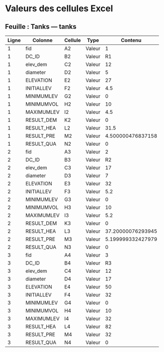 # Valeurs des cellules Excel

## Feuille : Tanks — tanks

| Ligne | Colonne | Cellule | Type | Contenu | Valeur calculée |
|-------|---------|---------|------|---------|-----------------|
| 1 | fid | A2 | Valeur | 1 | 1 |
| 1 | DC_ID | B2 | Valeur | R1 | R1 |
| 1 | elev_dem | C2 | Valeur | 12 | 12 |
| 1 | diameter | D2 | Valeur | 5 | 5 |
| 1 | ELEVATION | E2 | Valeur | 27 | 27 |
| 1 | INITIALLEV | F2 | Valeur | 4.5 | 4.5 |
| 1 | MINIMUMLEV | G2 | Valeur | 0 | 0 |
| 1 | MINIMUMVOL | H2 | Valeur | 10 | 10 |
| 1 | MAXIMUMLEV | I2 | Valeur | 4.5 | 4.5 |
| 1 | RESULT_DEM | K2 | Valeur | 0 | 0 |
| 1 | RESULT_HEA | L2 | Valeur | 31.5 | 31.5 |
| 1 | RESULT_PRE | M2 | Valeur | 4.500000476837158 | 4.500000476837158 |
| 1 | RESULT_QUA | N2 | Valeur | 0 | 0 |
| 2 | fid | A3 | Valeur | 2 | 2 |
| 2 | DC_ID | B3 | Valeur | R2 | R2 |
| 2 | elev_dem | C3 | Valeur | 17 | 17 |
| 2 | diameter | D3 | Valeur | 7 | 7 |
| 2 | ELEVATION | E3 | Valeur | 32 | 32 |
| 2 | INITIALLEV | F3 | Valeur | 5.2 | 5.2 |
| 2 | MINIMUMLEV | G3 | Valeur | 0 | 0 |
| 2 | MINIMUMVOL | H3 | Valeur | 10 | 10 |
| 2 | MAXIMUMLEV | I3 | Valeur | 5.2 | 5.2 |
| 2 | RESULT_DEM | K3 | Valeur | 0 | 0 |
| 2 | RESULT_HEA | L3 | Valeur | 37.20000076293945 | 37.20000076293945 |
| 2 | RESULT_PRE | M3 | Valeur | 5.199999332427979 | 5.199999332427979 |
| 2 | RESULT_QUA | N3 | Valeur | 0 | 0 |
| 3 | fid | A4 | Valeur | 3 | 3 |
| 3 | DC_ID | B4 | Valeur | R3 | R3 |
| 3 | elev_dem | C4 | Valeur | 12 | 12 |
| 3 | diameter | D4 | Valeur | 17 | 17 |
| 3 | ELEVATION | E4 | Valeur | 50 | 50 |
| 3 | INITIALLEV | F4 | Valeur | 32 | 32 |
| 3 | MINIMUMLEV | G4 | Valeur | 0 | 0 |
| 3 | MINIMUMVOL | H4 | Valeur | 10 | 10 |
| 3 | MAXIMUMLEV | I4 | Valeur | 32 | 32 |
| 3 | RESULT_HEA | L4 | Valeur | 82 | 82 |
| 3 | RESULT_PRE | M4 | Valeur | 32 | 32 |
| 3 | RESULT_QUA | N4 | Valeur | 0 | 0 |